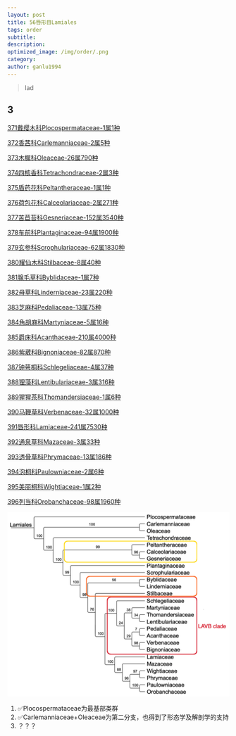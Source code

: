 ```yaml
---
layout: post
title: 56唇形目Lamiales
tags: order    
subtitle: 
description: 
optimized_image: /img/order/.png
category: 
author: ganlu1994  
---
```


> lad

## 3

[371戴缨木科Plocospermataceae-1属1种](https://ganlu1994.github.io/371戴缨木科Plocospermataceae/)

[372香茜科Carlemanniaceae-2属5种](https://ganlu1994.github.io/372香茜科Carlemanniaceae/)

[373木樨科Oleaceae-26属790种](https://ganlu1994.github.io/373木樨科Oleaceae/)

[374四核香科Tetrachondraceae-2属3种](https://ganlu1994.github.io/374四核香科Tetrachondraceae/)

[375盾药花科Peltantheraceae-1属1种](https://ganlu1994.github.io/375盾药花科Peltantheraceae/)

[376荷包花科Calceolariaceae-2属271种](https://ganlu1994.github.io/376荷包花科Calceolariaceae/)

[377苦苣苔科Gesneriaceae-152属3540种](https://ganlu1994.github.io/377苦苣苔科Gesneriaceae/)

[378车前科Plantaginaceae-94属1900种](https://ganlu1994.github.io/378车前科Plantaginaceae/)

[379玄参科Scrophulariaceae-62属1830种](https://ganlu1994.github.io/379玄参科Scrophulariaceae/)

[380耀仙木科Stilbaceae-8属40种](https://ganlu1994.github.io/380耀仙木科Stilbaceae/)

[381腺毛草科Byblidaceae-1属7种](https://ganlu1994.github.io/381腺毛草科Byblidaceae/)

[382母草科Linderniaceae-23属220种](https://ganlu1994.github.io/382母草科Linderniaceae/)

[383芝麻科Pedaliaceae-13属75种](https://ganlu1994.github.io/383芝麻科Pedaliaceae/)

[384角胡麻科Martyniaceae-5属16种](https://ganlu1994.github.io/384角胡麻科Martyniaceae/)

[385爵床科Acanthaceae-210属4000种](https://ganlu1994.github.io/385爵床科Acanthaceae/)

[386紫葳科Bignoniaceae-82属870种](https://ganlu1994.github.io/386紫葳科Bignoniaceae/)

[387钟萼桐科Schlegeliaceae-4属37种](https://ganlu1994.github.io/387钟萼桐科Schlegeliaceae/)

[388狸藻科Lentibulariaceae-3属316种](https://ganlu1994.github.io/388狸藻科Lentibulariaceae/)

[389猩猩茶科Thomandersiaceae-1属6种](https://ganlu1994.github.io/389猩猩茶科Thomandersiaceae/)

[390马鞭草科Verbenaceae-32属1000种](https://ganlu1994.github.io/390马鞭草科Verbenaceae/)

[391唇形科Lamiaceae-241属7530种](https://ganlu1994.github.io/391唇形科Lamiaceae/)

[392通泉草科Mazaceae-3属33种](https://ganlu1994.github.io/392通泉草科Mazaceae/)

[393透骨草科Phrymaceae-13属186种](https://ganlu1994.github.io/393透骨草科Phrymaceae/)

[394泡桐科Paulowniaceae-2属6种](https://ganlu1994.github.io/394泡桐科Paulowniaceae/)

[395美丽桐科Wightiaceae-1属2种](https://ganlu1994.github.io/395美丽桐科Wightiaceae/)

[396列当科Orobanchaceae-98属1960种](https://ganlu1994.github.io/396列当科Orobanchaceae/)

![](/img/phylo/64-56唇形目P2.png)

1. ✅Plocospermataceae为最基部类群
2. ✅Carlemanniaceae+Oleaceae为第二分支，也得到了形态学及解剖学的支持
3. ？？？